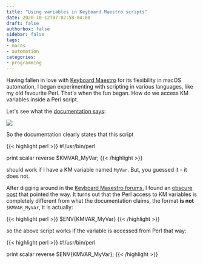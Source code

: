 ```yaml
---
title: "Using variables in Keyboard Maestro scripts"
date: 2020-10-12T07:02:58-04:00
draft: false
authorbox: false
sidebar: false
tags:
- macos
- automation
categories:
- programming
---
```

Having fallen in love with [Keyboard Maestro](https://www.keyboardmaestro.com/main/) for its flexibility in macOS automation, I began experimenting with scripting in various languages, like my old favourite Perl. That's when the fun began. How do we access KM variables inside a Perl script.

Let's see what the [documentation says](https://wiki.keyboardmaestro.com/action/Execute_a_Shell_Script):

![](/images/2020/10/11/km_variables_doc.png)

So the documentation clearly states that this script

{{< highlight perl >}}
#!/usr/bin/perl

print scalar reverse $KMVAR_MyVar;
{{< /highlight >}}

should work if I have a KM variable named `MyVar`. But, you guessed it - it does not.

After digging around in the [Keyboard Masestro forums](https://forum.keyboardmaestro.com/latest), I found an [obscure post](https://forum.keyboardmaestro.com/t/how-to-call-a-km-macro-from-a-shell-or-perl-script/16550/4) that pointed the way. It turns out that the Perl access to KM variables is completely different from what the documentation claims, the format **is not** `$KMVAR_MyVar`, it is actually:

{{< highlight perl >}}
$ENV{KMVAR_MyVar}
{{< /highlight >}}

so the above script works if the variable is accessed from Perl that way:

{{< highlight perl >}}
#!/usr/bin/perl

print scalar reverse $ENV{KMVAR_MyVar};
{{< /highlight >}}